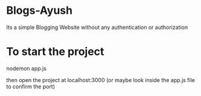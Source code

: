 # Blogs-Ayush

Its a simple Blogging Website without any authentication or authorization 


# To start the project 
 nodemon app.js 
 
 then open the project at localhost:3000 (or maybe look inside the app.js file to confirm the port)
